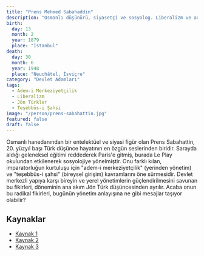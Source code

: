 ```yaml
---
title: "Prens Mehmed Sabahaddin"
description: "Osmanlı düşünürü, siyasetçi ve sosyolog. Liberalizm ve adem-i merkeziyetçilik fikirlerinin öncüsü."
birth:
  day: 13
  month: 2
  year: 1879
  place: "İstanbul"
death:
  day: 30
  month: 6
  year: 1948
  place: "Neuchâtel, İsviçre"
category: "Devlet Adamları"
tags:
  - Adem-i Merkeziyetçilik
  - Liberalizm
  - Jön Türkler
  - Teşebbüs-i Şahsi
image: "/person/prens-sabahattin.jpg"
featured: false
draft: false
---
```


Osmanlı hanedanından bir entelektüel ve siyasi figür olan Prens Sabahattin, 20. yüzyıl başı Türk düşünce hayatının en özgün seslerinden biridir. Sarayda aldığı geleneksel eğitimi reddederek Paris'e gitmiş, burada Le Play okulundan etkilenerek sosyolojiye yönelmiştir. Onu farklı kılan, imparatorluğun kurtuluşu için "adem-i merkeziyetçilik" (yerinden yönetim) ve "teşebbüs-i şahsi" (bireysel girişim) kavramlarını öne sürmesidir. Devlet merkezli yapıya karşı bireyin ve yerel yönetimlerin güçlendirilmesini savunan bu fikirleri, döneminin ana akım Jön Türk düşüncesinden ayrılır. Acaba onun bu radikal fikirleri, bugünün yönetim anlayışına ne gibi mesajlar taşıyor olabilir?

## Kaynaklar

- [Kaynak 1](https://tr.wikipedia.org/wiki/Prens_Sabahaddin)
- [Kaynak 2](https://www.biyografya.com/biyografi/14929)
- [Kaynak 3](https://islamansiklopedisi.org.tr/prens-sabahaddin)
